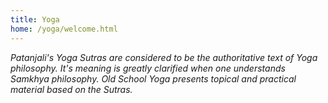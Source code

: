 ```yaml
---
title: Yoga
home: /yoga/welcome.html
---
```


*Patanjali's Yoga Sutras are considered to be the authoritative text of Yoga philosophy. It's meaning is greatly clarified when one understands Samkhya philosophy. Old School Yoga presents topical and practical material based on the Sutras.*